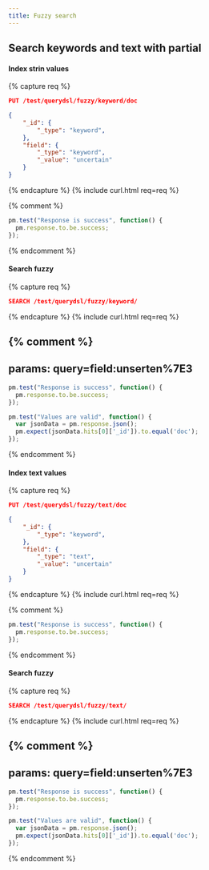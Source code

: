 ```yaml
---
title: Fuzzy search
---
```


## Search keywords and text with partial

#### Index strin values


{% capture req %}

```json
PUT /test/querydsl/fuzzy/keyword/doc

{
    "_id": {
        "_type": "keyword",
    },
    "field": {
        "_type": "keyword",
        "_value": "uncertain"
    }
}
```
{% endcapture %}
{% include curl.html req=req %}

{% comment %}
```js
pm.test("Response is success", function() {
  pm.response.to.be.success;
});
```
{% endcomment %}

#### Search fuzzy

{% capture req %}

```json
SEARCH /test/querydsl/fuzzy/keyword/

```
{% endcapture %}
{% include curl.html req=req %}

{% comment %}
---
params: query=field:unserten%7E3
---

```js
pm.test("Response is success", function() {
  pm.response.to.be.success;
});
```

```js
pm.test("Values are valid", function() {
  var jsonData = pm.response.json();
  pm.expect(jsonData.hits[0]['_id']).to.equal('doc');
});
```
{% endcomment %}

#### Index text values

{% capture req %}

```json
PUT /test/querydsl/fuzzy/text/doc

{
    "_id": {
        "_type": "keyword",
    },
    "field": {
        "_type": "text",
        "_value": "uncertain"
    }
}
```
{% endcapture %}
{% include curl.html req=req %}

{% comment %}
```js
pm.test("Response is success", function() {
  pm.response.to.be.success;
});
```
{% endcomment %}


#### Search fuzzy

{% capture req %}

```json
SEARCH /test/querydsl/fuzzy/text/

```
{% endcapture %}
{% include curl.html req=req %}

{% comment %}
---
params: query=field:unserten%7E3
---

```js
pm.test("Response is success", function() {
  pm.response.to.be.success;
});
```

```js
pm.test("Values are valid", function() {
  var jsonData = pm.response.json();
  pm.expect(jsonData.hits[0]['_id']).to.equal('doc');
});
```
{% endcomment %}